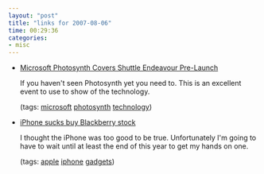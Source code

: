 ```yaml
---
layout: "post"
title: "links for 2007-08-06"
time: 00:29:36
categories: 
- misc
---
```


<ul>
	<li><a href="http://www.techcrunch.com/2007/08/05/microsoft-photosynth-covers-shuttle-endeavour-pre-launch/">Microsoft Photosynth Covers Shuttle Endeavour Pre-Launch</a>

If you haven't seen Photosynth yet you need to. This is an excellent event to use to show of the technology.

(tags: <a href="http://del.icio.us/stuartdallas/microsoft">microsoft</a> <a href="http://del.icio.us/stuartdallas/photosynth">photosynth</a> <a href="http://del.icio.us/stuartdallas/technology">technology</a>)</li>
	<li><a href="http://munjal.typepad.com/recognizing_deven/2007/08/iphone-sucks-bu.html">iPhone sucks buy Blackberry stock</a>

I thought the iPhone was too good to be true. Unfortunately I'm going to have to wait until at least the end of this year to get my hands on one.

(tags: <a href="http://del.icio.us/stuartdallas/apple">apple</a> <a href="http://del.icio.us/stuartdallas/iphone">iphone</a> <a href="http://del.icio.us/stuartdallas/gadgets">gadgets</a>)</li>
</ul>